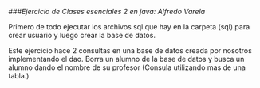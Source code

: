 ###_Ejercicio de Clases esenciales 2 en java:_						_Alfredo Varela_

Primero de todo ejecutar los archivos sql que hay en la carpeta (sql) para crear usuario y luego crear la base de datos. 

Este ejercicio hace 2 consultas en una base de datos creada por nosotros implementando el dao. Borra un alumno de la base de datos y busca un alumno dando el nombre de su profesor (Consula utilizando mas de una tabla.) 